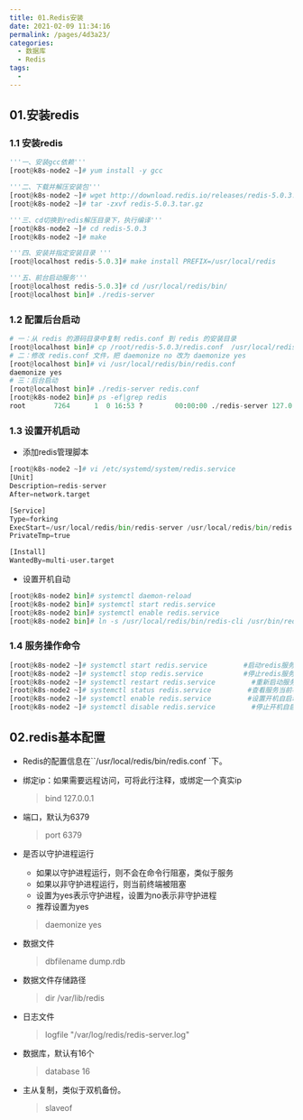 ```yaml
---
title: 01.Redis安装
date: 2021-02-09 11:34:16
permalink: /pages/4d3a23/
categories:
  - 数据库
  - Redis
tags:
  - 
---
```


## 01.安装redis

### 1.1 安装redis

```python
'''一、安装gcc依赖'''
[root@k8s-node2 ~]# yum install -y gcc 

'''二、下载并解压安装包'''
[root@k8s-node2 ~]# wget http://download.redis.io/releases/redis-5.0.3.tar.gz
[root@k8s-node2 ~]# tar -zxvf redis-5.0.3.tar.gz

'''三、cd切换到redis解压目录下，执行编译'''
[root@k8s-node2 ~]# cd redis-5.0.3
[root@k8s-node2 ~]# make

'''四、安装并指定安装目录 '''
[root@localhost redis-5.0.3]# make install PREFIX=/usr/local/redis

'''五、前台启动服务'''
[root@localhost redis-5.0.3]# cd /usr/local/redis/bin/
[root@localhost bin]# ./redis-server
```

### 1.2 配置后台启动

```python
# 一：从 redis 的源码目录中复制 redis.conf 到 redis 的安装目录
[root@localhost bin]# cp /root/redis-5.0.3/redis.conf  /usr/local/redis/bin/
# 二：修改 redis.conf 文件，把 daemonize no 改为 daemonize yes
[root@localhost bin]# vi /usr/local/redis/bin/redis.conf
daemonize yes
# 三：后台启动
[root@localhost bin]# ./redis-server redis.conf
[root@k8s-node2 bin]# ps -ef|grep redis
root       7264      1  0 16:53 ?        00:00:00 ./redis-server 127.0.0.1:6379
```

### 1.3 设置开机启动

- 添加redis管理脚本

```python
[root@k8s-node2 ~]# vi /etc/systemd/system/redis.service
[Unit]
Description=redis-server
After=network.target

[Service]
Type=forking
ExecStart=/usr/local/redis/bin/redis-server /usr/local/redis/bin/redis.conf
PrivateTmp=true

[Install]
WantedBy=multi-user.target
```

- 设置开机自动

```python
[root@k8s-node2 bin]# systemctl daemon-reload
[root@k8s-node2 bin]# systemctl start redis.service
[root@k8s-node2 bin]# systemctl enable redis.service
[root@k8s-node2 bin]# ln -s /usr/local/redis/bin/redis-cli /usr/bin/redis
```

### 1.4 服务操作命令

```python
[root@k8s-node2 ~]# systemctl start redis.service         #启动redis服务
[root@k8s-node2 ~]# systemctl stop redis.service          #停止redis服务
[root@k8s-node2 ~]# systemctl restart redis.service         #重新启动服务
[root@k8s-node2 ~]# systemctl status redis.service         #查看服务当前状态
[root@k8s-node2 ~]# systemctl enable redis.service         #设置开机自启动
[root@k8s-node2 ~]# systemctl disable redis.service         #停止开机自启动
```

## 02.redis基本配置

- Redis的配置信息在``/usr/local/redis/bin/redis.conf `下。

- 绑定ip：如果需要远程访问，可将此⾏注释，或绑定⼀个真实ip

     > bind 127.0.0.1

- 端⼝，默认为6379

     > port 6379

- 是否以守护进程运⾏

     - 如果以守护进程运⾏，则不会在命令⾏阻塞，类似于服务
     - 如果以⾮守护进程运⾏，则当前终端被阻塞
     - 设置为yes表示守护进程，设置为no表示⾮守护进程
     - 推荐设置为yes

     > daemonize yes

- 数据⽂件

     > dbfilename dump.rdb

- 数据⽂件存储路径

     > dir /var/lib/redis

- ⽇志⽂件

     > logfile "/var/log/redis/redis-server.log"

- 数据库，默认有16个

     > database 16

- 主从复制，类似于双机备份。

     > slaveof



